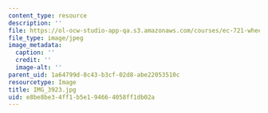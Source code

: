 ```yaml
---
content_type: resource
description: ''
file: https://ol-ocw-studio-app-qa.s3.amazonaws.com/courses/ec-721-wheelchair-design-in-developing-countries-spring-2009/e8be8be34ff1b5e194664058ff1db02a_IMG_3923.jpg
file_type: image/jpeg
image_metadata:
  caption: ''
  credit: ''
  image-alt: ''
parent_uid: 1a64799d-8c43-b3cf-02d8-abe22053510c
resourcetype: Image
title: IMG_3923.jpg
uid: e8be8be3-4ff1-b5e1-9466-4058ff1db02a
---
```

